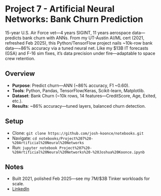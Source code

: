 # Project 7 - Artificial Neural Networks: Bank Churn Prediction
15-year U.S. Air Force vet—4 years SIGINT, 11 years aerospace data—predicts bank churn with ANNs. From my UT-Austin AI/ML cert (2021, refreshed Feb 2025), this Python/TensorFlow project nails ~10k-row bank data—~86% accuracy via a tuned neural net. Like my $13B IT forecasts (GSA) and F-16 sim fixes, it’s data precision under fire—adaptable to space crew retention.

## Overview
- **Purpose**: Predict churn—ANN (~86% accuracy, F1 ~0.60).
- **Tools**: Python, Pandas, TensorFlow/Keras, Scikit-learn, Matplotlib.
- **Dataset**: Bank Churn (~10k rows, 14 features—CreditScore, Age, Exited, etc.).
- **Results**: ~86% accuracy—tuned layers, balanced churn detection.

## Setup
- Clone: `git clone https://github.com/josh-koonce/notebooks.git`
- Navigate: `cd notebooks/Project%207%20-%20Artificial%20Neural%20Networks`
- Run: `jupyter notebook Project%207%20-%20Artificial%20Neural%20Networks%20-%20Joshua%20Koonce.ipynb`

## Notes
- Built 2021, polished Feb 2025—see my 7M/$3B Tinker workloads for scale.
- [LinkedIn](https://linkedin.com/in/joshua-koonce-26212a195)

